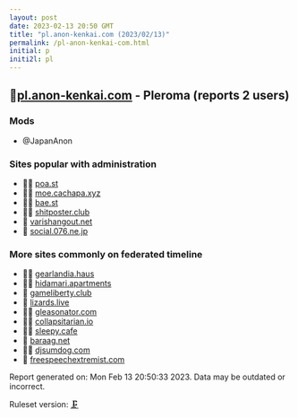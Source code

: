 ```yaml
---
layout: post
date: 2023-02-13 20:50 GMT
title: "pl.anon-kenkai.com (2023/02/13)"
permalink: /pl-anon-kenkai-com.html
initial: p
initi2l: pl
---
```


## 🦝[pl.anon-kenkai.com](https://pl.anon-kenkai.com) - Pleroma (reports 2 users)

### Mods
 * @JapanAnon

### Sites popular with administration

* 🦝🧸 [poa.st](/poa-st.html)
* 🦝🧸 [moe.cachapa.xyz](/moe-cachapa-xyz.html)
* 🦝🧸 [bae.st](/bae-st.html)
* 🦝🧸 [shitposter.club](/shitposter-club.html)
* 🦝 [varishangout.net](/varishangout-net.html)
* 🦝 [social.076.ne.jp](/social-076-ne-jp.html)

### More sites commonly on federated timeline

* 🦝🧸 [gearlandia.haus](/gearlandia-haus.html)
* 🦝🧸 [hidamari.apartments](/hidamari-apartments.html)
* 🦝 [gameliberty.club](/gameliberty-club.html)
* 🦝 [lizards.live](/lizards-live.html)
* 🦝🧸 [gleasonator.com](/gleasonator-com.html)
* 🦝🧸 [collapsitarian.io](/collapsitarian-io.html)
* 🦝🧸 [sleepy.cafe](/sleepy-cafe.html)
* 🧸 [baraag.net](/baraag-net.html)
* 🦝🧸 [djsumdog.com](/djsumdog-com.html)
* 🦝 [freespeechextremist.com](/freespeechextremist-com.html)

Report generated on: Mon Feb 13 20:50:33 2023. Data may be outdated or incorrect.

Ruleset version: [🗜](/version-clamp)
